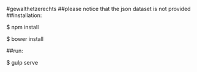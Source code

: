 #gewalthetzerechts
##please notice that the json dataset is not provided
##installation:

$ npm install

$ bower install

##run:

$ gulp serve
